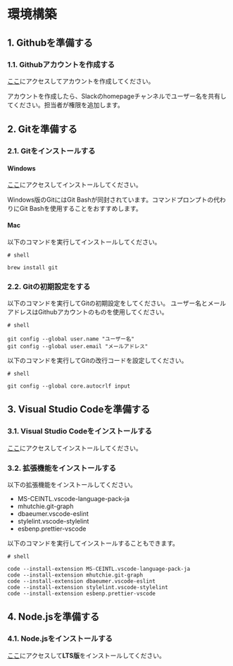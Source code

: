 # 環境構築

## 1. Githubを準備する

### 1.1. Githubアカウントを作成する

[ここ](https://github.com/signup)にアクセスしてアカウントを作成してください。

アカウントを作成したら、Slackのhomepageチャンネルでユーザー名を共有してください。担当者が権限を追加します。

## 2. Gitを準備する

### 2.1. Gitをインストールする

#### Windows

[ここ](https://git-scm.com/download/win)にアクセスしてインストールしてください。

Windows版のGitにはGit Bashが同封されています。コマンドプロンプトの代わりにGit Bashを使用することをおすすめします。

#### Mac

以下のコマンドを実行してインストールしてください。

```shell
# shell

brew install git
```

### 2.2. Gitの初期設定をする

以下のコマンドを実行してGitの初期設定をしてください。 ユーザー名とメールアドレスはGithubアカウントのものを使用してください。

```shell
# shell

git config --global user.name "ユーザー名"
git config --global user.email "メールアドレス"
```

以下のコマンドを実行してGitの改行コードを設定してください。

```shell
# shell

git config --global core.autocrlf input
```

## 3. Visual Studio Codeを準備する

### 3.1. Visual Studio Codeをインストールする

[ここ](https://code.visualstudio.com/download)にアクセスしてインストールしてください。

### 3.2. 拡張機能をインストールする

以下の拡張機能をインストールしてください。
- MS-CEINTL.vscode-language-pack-ja
- mhutchie.git-graph
- dbaeumer.vscode-eslint
- stylelint.vscode-stylelint
- esbenp.prettier-vscode

以下のコマンドを実行してインストールすることもできます。

```shell
# shell

code --install-extension MS-CEINTL.vscode-language-pack-ja
code --install-extension mhutchie.git-graph
code --install-extension dbaeumer.vscode-eslint
code --install-extension stylelint.vscode-stylelint
code --install-extension esbenp.prettier-vscode
```

## 4. Node.jsを準備する

### 4.1. Node.jsをインストールする

[ここ](https://nodejs.org/ja/download/)にアクセスして**LTS版**をインストールしてください。
